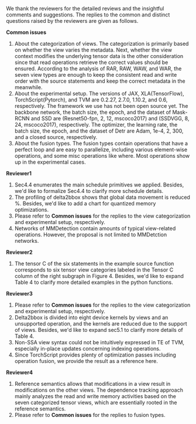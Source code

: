 We thank the reviewers for the detailed reviews and the insightful comments and suggestions. 
The replies to the common and distinct questions raised by the reviewers are given as follows.


**Common issues**
1. About the categorization of views. The categorization is primarily based on whether the view varies the metadata. Next, whether the view context modifies the underlying tensor data is the other consideration since that read operations retrieve the correct values should be ensured. According to the analysis of RAR, RAW, WAW, and WAR, the seven view types are enough to keep the consistent read and write order with the source statements and keep the correct metadata in the meanwhile.
2. About the experimental setup. The versions of JAX, XLA(TensorFlow), TorchScript(Pytorch), and TVM are 0.2.27, 2.7.0, 1.10.2, and 0.6, respectively. The framework we use has not been open source yet. The backbone network, the batch size, the epoch, and the dataset of Mask-RCNN and SSD are (Resnet50-fpn, 2, 12, mscoco2017) and (SSDVGG, 8, 24, mscoco2017), respectively. The optimizer, the learning rate, the batch size, the epoch, and the dataset of Detr are Adam, 1e-4, 2, 300, and a closed source, respectively.
3. About the fusion types. The fusion types contain operations that have a perfect loop and are easy to parallelize, including various element-wise operations, and some misc operations like where. Most operations show up in the experimental cases.


**Reviewer1**
1. Sec4.4 enumerates the main schedule primitives we applied. Besides, we'd like to formalize Sec4.4 to clarify more schedule details.
2.  The profiling of delta2bbox shows that global data movement is reduced %. Besides, we'd like to add a chart for quantized memory optimizations.
3. Please refer to **Common issues** for the replies to the view categorization and experimental setup, respectively.
4. Networks of MMDetection contain amounts of typical view-related operations. However, the proposal is not limited to MMDetction networks.


**Reviewer2**
1. The tensor C of the six statements in the example source function corresponds to six tensor view categories labeled in the Tensor C column of the right subgraph in Figure 4. Besides, we'd like to expand Table 4 to clarify more detailed examples in the python functions.


**Reviewer3**
1. Please refer to **Common issues** for the replies to the view categorization and experimental setup, respectively.
2. Delta2bbox is divided into eight device kernels by views and an unsupported operation, and the kernels are reduced due to the support of views. Besides, we'd like to expand sec5.1 to clarify more details of Table 4. 
3. Non-SSA view syntax could not be intuitively expressed in TE of TVM, especially in-place updates concerning indexing operations.
4. Since TorchScript provides plenty of optimization passes including operation fusion, we provide the result as a reference here.


**Reviewer4**
1. Reference semantics allows that modifications in a view result in modifications on the other views. The dependence tracking approach mainly analyzes the read and write memory activities based on the seven categorized tensor views, which are essentially rooted in the reference semantics.
2. Please refer to **Common issues** for the replies to fusion types.
